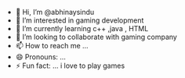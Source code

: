 - 👋 Hi, I’m @abhinaysindu
- 👀 I’m interested in gaming development 
- 🌱 I’m currently learning c++ ,java , HTML 
- 💞️ I’m looking to collaborate with gaming company
- 📫 How to reach me ...
- 😄 Pronouns: ...
- ⚡ Fun fact: ... i love to play games 

<!---
abhinaysindu/abhinaysindu is a ✨ special ✨ repository because its `README.md` (this file) appears on your GitHub profile.
You can click the Preview link to take a look at your changes.
--->
